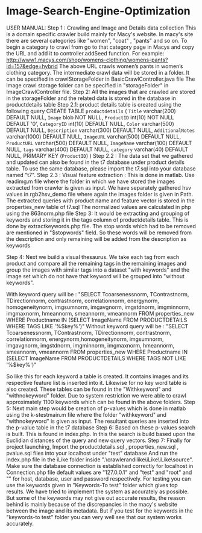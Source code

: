 Image-Search-Engine-Optimization
================================
USER MANUAL:
Step 1 : Crawling and Image and Details data collection
This is a domain specific crawler build mainly for Macy's website.
In macy's site there are several categories like "women", "coat" , "pants" and so on. 
To begin a category to crawl from go to that category page in Macys and copy the URL and add it to controller.addSeed function.
For example:
http://www1.macys.com/shop/womens-clothing/womens-pants?id=157&edge=hybrid
The above URL crawls women’s pants in women’s clothing category. 
The intermediate crawl data will be stored in a folder. It can be specified in crawlStorageFolder in BasicCrawlController.java file
The image crawl storage folder can be specified in "storageFolder" in ImageCrawlController file.
Step 2: All the images that are crawled are stored in the storageFolder and the related data is stored in the database in productdetails table
Step 2.1: product details table is created using the following query
CREATE TABLE `productdetails` (
  `Title` varchar(200) DEFAULT NULL,
  `Image` blob NOT NULL,
  `ProductID` int(10) NOT NULL DEFAULT '0',
  `CategoryID` int(10) DEFAULT NULL,
  `Color` varchar(500) DEFAULT NULL,
  `Description` varchar(300) DEFAULT NULL,
  `AdditionalNotes` varchar(1000) DEFAULT NULL,
  `ImageURL` varchar(500) DEFAULT NULL,
  `ProductURL` varchar(500) DEFAULT NULL,
  `ImageName` varchar(100) DEFAULT NULL,
  `tags` varchar(400) DEFAULT NULL,
  `category` varchar(40) DEFAULT NULL,
  PRIMARY KEY (`ProductID`)
) 
Step 2.2 : The data set that we gathered and updated can also be found in the t7 database under product details table.
To use the same database, please import the t7.sql into your database named "t7".
Step 2.3 :  Visual feature extraction : This is done in matlab. Use readimg.m file where the folder in which we have stored the images extracted from crawler is given as input.
We have separately gathered hsv values in rgb2hsv_demo file where again the images folder is given in Path. 
The extracted queries with product name and feature vector is stored in the properties_new table of t7.sql The normalized values are calculated in php using the 863norm.php file
Step 3: It would be extracting and grouping of keywords and storing it in the tags column of productdetails table.
This is done by extractkeywords.php file. The stop words which had to be removed are mentioned in "$stopwords" field. So these words will be removed from the 
description and only remaining will be added from the description as keywords
 
Step 4: Next we build a visual thesaurus. We take each tag from each product and compare all the remaining tags in the remaining images and group the images with similar tags
into a dataset "with keywords" and the image set which do not have that keyword will be grouped into "without keywords".

With keyword query will be : "SELECT Tcoarsenessnorm, TContrastnorm, TDirectionnorm, contrastnorm, correlationnorm, energynorm,							 homogeneitynorm, imgsumnorm, imgavgnorm, imgstdnorm, imgminnorm, imgmaxnorm, hmeannorm, smeannorm, vmeannorm FROM properties_new WHERE Productname IN 		 (SELECT ImageName FROM PRODUCTDETAILS WHERE TAGS LIKE '%$key%')"
Without keyword query will be :
"SELECT Tcoarsenessnorm, TContrastnorm, TDirectionnorm, contrastnorm, correlationnorm, energynorm,homogeneitynorm, imgsumnorm, imgavgnorm, imgstdnorm, imgminnorm, imgmaxnorm, hmeannorm, smeannorm, vmeannorm 				        FROM properties_new WHERE Productname IN (SELECT ImageName FROM PRODUCTDETAILS WHERE     TAGS NOT LIKE '%$key%')"

So like this for each keyword a table is created. It contains images and its respective feature list is inserted into it. Likewise for no key word table is also created. These tables can be found in the "Withkeyword" and "withnokeyword" folder. 
Due to system restriction we were able to crawl approximately 1100 keywords which can be found in the above folders.
Step 5:
Next main step would be creation of p-values which is done in matlab using the k-stestmain.m file where the folder "withkeyword" and "withnokeyword" is given as input. The resultant queries are inserted into the p-value table in the t7 database
Step 6: Based on these p-values search is built.
This is found in index.php. In this the search is build based upon the Euclidian distances of the query and new query vectors. 
Step 7: Finally for project launching,
Import the productdetails.sql , properties_new.sql , pvalue.sql files into your localhost under "test" database
And run the index.php file in the iLike folder inside ".\crawlerandilike\iLike\iLike\source". Make sure the database connection is established correctly for localhost in Connection.php file
default values are "127.0.0.1" and "test" and "root" and "" for host, database, user and password respectively.
For testing you can use the keywords given in "Keywords-To test" folder which gives top results.
We have tried to implement the system as accurately as possible. But some of the keywords may not give out accurate results, the reason behind is mainly because of the discrepancies in the macy's website between the image and its metadata.
But if you test for the keywords in the "keywords-to test" folder you can very well see that our system works accurately.


